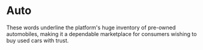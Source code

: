 # Auto
 These words underline the platform's huge inventory of pre-owned automobiles, making it a dependable marketplace for consumers wishing to buy used cars with trust.
